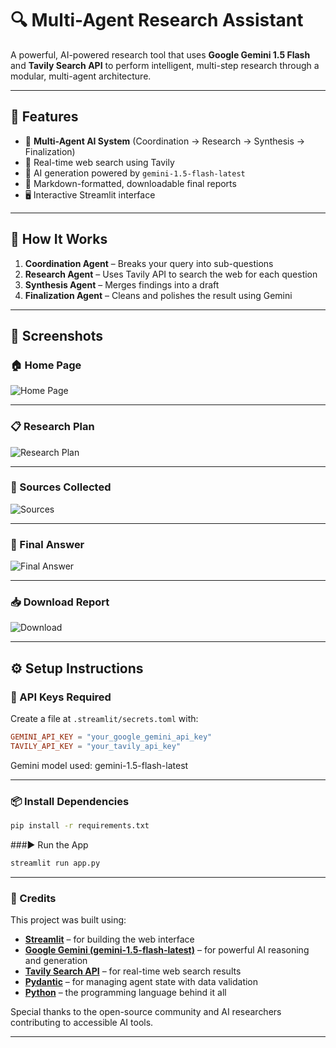 # 🔍 Multi-Agent Research Assistant



A powerful, AI-powered research tool that uses **Google Gemini 1.5 Flash** and **Tavily Search API** to perform intelligent, multi-step research through a modular, multi-agent architecture.

---

## 🚀 Features

- 🤖 **Multi-Agent AI System** (Coordination → Research → Synthesis → Finalization)
- 🔎 Real-time web search using Tavily
- 🧠 AI generation powered by `gemini-1.5-flash-latest`
- 📄 Markdown-formatted, downloadable final reports
- 🖥️ Interactive Streamlit interface

---

## 🧠 How It Works



1. **Coordination Agent** – Breaks your query into sub-questions
2. **Research Agent** – Uses Tavily API to search the web for each question
3. **Synthesis Agent** – Merges findings into a draft
4. **Finalization Agent** – Cleans and polishes the result using Gemini

---

## 📸 Screenshots

### 🏠 Home Page
![Home Page](images/home.png)

---

### 📋 Research Plan
![Research Plan](images/plan.png)

---

### 🔗 Sources Collected
![Sources](images/sources.png)

---

### 🎯 Final Answer
![Final Answer](images/final-answer.png)

---

### 📥 Download Report
![Download](images/download.png)

---

## ⚙️ Setup Instructions

### 🔑 API Keys Required

Create a file at `.streamlit/secrets.toml` with:

```toml
GEMINI_API_KEY = "your_google_gemini_api_key"
TAVILY_API_KEY = "your_tavily_api_key"
```
Gemini model used: gemini-1.5-flash-latest

---

### 📦 Install Dependencies



```bash
pip install -r requirements.txt
```
###▶️ Run the App

```bash
streamlit run app.py
```

---

### 🙌 Credits

This project was built using:

- **[Streamlit](https://streamlit.io/)** – for building the web interface
- **[Google Gemini (gemini-1.5-flash-latest)](https://makersuite.google.com/app)** – for powerful AI reasoning and generation
- **[Tavily Search API](https://www.tavily.com/)** – for real-time web search results
- **[Pydantic](https://docs.pydantic.dev/)** – for managing agent state with data validation
- **[Python](https://www.python.org/)** – the programming language behind it all

Special thanks to the open-source community and AI researchers contributing to accessible AI tools.

---
